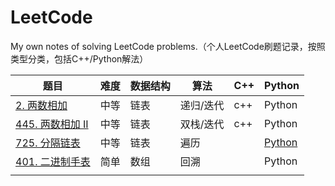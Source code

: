 # LeetCode
My own notes of solving LeetCode problems.（个人LeetCode刷题记录，按照类型分类，包括C++/Python解法）

| 题目                                                         | 难度 | 数据结构 | 算法      | C++  | Python                                                       |
| ------------------------------------------------------------ | ---- | -------- | --------- | ---- | ------------------------------------------------------------ |
| [2. 两数相加](https://leetcode-cn.com/problems/add-two-numbers/) | 中等 | 链表     | 递归/迭代 | c++  | Python                                                       |
| [445. 两数相加 II](https://leetcode-cn.com/problems/add-two-numbers-ii/) | 中等 | 链表     | 双栈/迭代 | c++  | Python                                                       |
| [725. 分隔链表](https://leetcode-cn.com/problems/split-linked-list-in-parts/) | 中等 | 链表     | 遍历      |      | [Python](https://github.com/xiaoli1368/LeetCode/blob/master/python/725.%20%E5%88%86%E9%9A%94%E9%93%BE%E8%A1%A8.py) |
| [401. 二进制手表](https://leetcode-cn.com/problems/binary-watch/) | 简单 | 数组     | 回溯      |      | Python                                                       |
|                                                              |      |          |           |      |                                                              |

